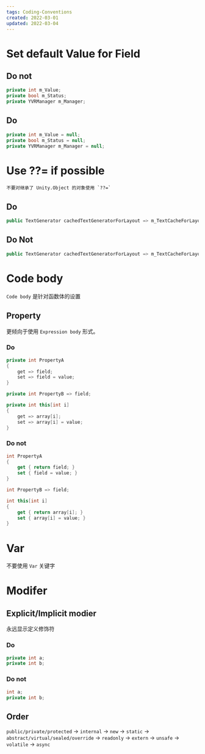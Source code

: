 ```yaml
---
tags: Coding-Conventions
created: 2022-03-01
updated: 2022-03-04
---
```


# Set default Value for Field

## Do not
```csharp
private int m_Value;
private bool m_Status;
private YVRManager m_Manager;
```

## Do
```csharp
private int m_Value = null;
private bool m_Status = null;
private YVRManager m_Manager = null;
```


# Use ??= if possible 

```ad-warning
不要对继承了 Unity.Object 的对象使用 `??=`
```

## Do

```csharp
public TextGenerator cachedTextGeneratorForLayout => m_TextCacheForLayout ??= new TextGenerator();
```

## Do Not
```csharp
public TextGenerator cachedTextGeneratorForLayout => m_TextCacheForLayout ?? (m_TextCacheForLayout = new TextGenerator());
```

# Code body

`Code body`  是针对函数体的设置

## Property

更倾向于使用 `Expression body` 形式。

### Do

```csharp
private int PropertyA
{
    get => field;
    set => field = value;
}

private int PropertyB => field;

private int this[int i]
{
    get => array[i];
    set => array[i] = value;
}
```

### Do not

```csharp
int PropertyA
{
    get { return field; }
    set { field = value; }
}

int PropertyB => field;

int this[int i]
{
    get { return array[i]; }
    set { array[i] = value; }
}
```

# Var

不要使用 `Var` 关键字

# Modifer

## Explicit/Implicit modier

永远显示定义修饰符

### Do
```csharp
private int a;
private int b;
```

### Do not
```csharp
int a;
private int b;
```

## Order

`public/private/protected` -> `internal` -> `new` -> `static` -> `abstract/virtual/sealed/override` -> `readonly` -> `extern` -> `unsafe` -> `volatile` -> `async`
